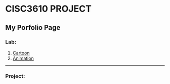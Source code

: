 # CISC3610 PROJECT
## My Porfolio Page

### Lab:
1. [Cartoon](http://chunyonglin.github.io/cartoon.html)
2. [Animation](http://chunyonglin.github.io/animation.html)





_______________________________________________
### Project:
